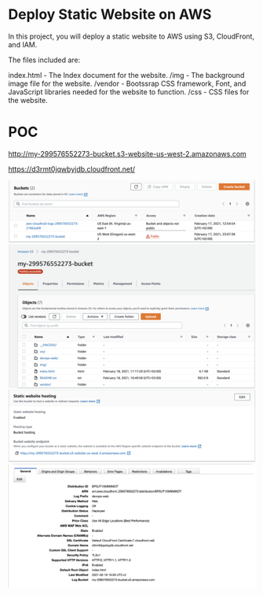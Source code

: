# Deploy Static Website on AWS

In this project, you will deploy a static website to AWS using S3, CloudFront, and IAM.

The files included are: 

index.html - The Index document for the website.
/img - The background image file for the website.
/vendor - Bootssrap CSS framework, Font, and JavaScript libraries needed for the website to function.
/css - CSS files for the website.


# POC

http://my-299576552273-bucket.s3-website-us-west-2.amazonaws.com 

https://d3rmt0jqwbyjdb.cloudfront.net/

![Screenshot](001.png)
![Screenshot](002.png)
![Screenshot](003.png)
![Screenshot](004.png)
